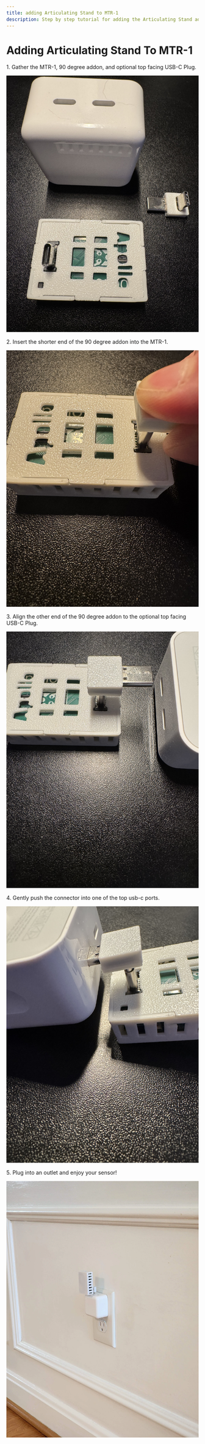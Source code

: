 ```yaml
---
title: adding Articulating Stand to MTR-1
description: Step by step tutorial for adding the Articulating Stand addon to the MTR-1.
---
```

# Adding Articulating Stand To MTR-1

1\. Gather the MTR-1, 90 degree addon, and optional top facing USB-C Plug.

![](../../../../products/mtr1/addons/assets/mtr-1-90-addon-pic-1.jpg)

2\. Insert the shorter end of the 90 degree addon into the MTR-1.

![](../../../../products/mtr1/addons/assets/mtr-1-90-addon-pic-2.jpg)

3\. Align the other end of the 90 degree addon to the optional top facing USB-C Plug.

![](../../../../products/mtr1/addons/assets/mtr-1-90-addon-pic-3.jpg)

4\. Gently push the connector into one of the top usb-c ports.

![](../../../../products/mtr1/addons/assets/mtr-1-90-addon-pic-4.jpg)

5\. Plug into an outlet and enjoy your sensor!

![](../../../../products/mtr1/addons/assets/mtr-1-90-addon-final-image.webp)
